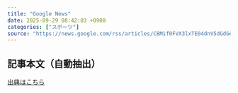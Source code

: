 ```yaml
---
title: "Google News"
date: 2025-09-29 08:42:03 +0900
categories: ["スポーツ"]
source: "https://news.google.com/rss/articles/CBMif0FVX3lxTE04dnV5dGdGeFNndmRHS0JTVjhFWVYtZ29jb1phdXA2TjZlZ1RRakZ2d2xaX2ttMUVORWVZa0NHRDNPVUdMOFc4TFNGeHFiTUlRN09RVVhBbFZ2RmV4dGV2dXVzX0xQSmlVQml3d0l3UFNjV0ZET0w5VWlRVXlCVkE?oc=5"
---
```


## 記事本文（自動抽出）
<body class="y0K44d EA71Tc" id="readabilityBody"></body>

[出典はこちら](https://news.google.com/rss/articles/CBMif0FVX3lxTE04dnV5dGdGeFNndmRHS0JTVjhFWVYtZ29jb1phdXA2TjZlZ1RRakZ2d2xaX2ttMUVORWVZa0NHRDNPVUdMOFc4TFNGeHFiTUlRN09RVVhBbFZ2RmV4dGV2dXVzX0xQSmlVQml3d0l3UFNjV0ZET0w5VWlRVXlCVkE?oc=5)
